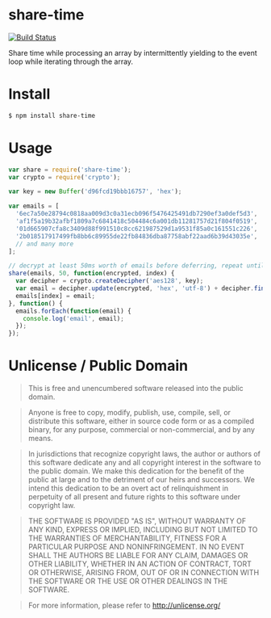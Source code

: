 share-time
==========

[![Build Status](https://travis-ci.org/skeggse/share-time.png)](https://travis-ci.org/skeggse/time-share)

Share time while processing an array by intermittently yielding to the event loop while iterating through the array.

Install
=======

```sh
$ npm install share-time
```

Usage
=====

```js
var share = require('share-time');
var crypto = require('crypto');

var key = new Buffer('d96fcd19bbb16757', 'hex');

var emails = [
  '6ec7a50e28794c0818aa009d3c0a31ecb096f5476425491db7290ef3a0def5d3',
  'af1f5a19b32afbf1809a7c6841418c504484c6a001db11281757d21f804f0519',
  '01d665907cfa8c3409d88f991510c8cc621987529d1a9531f85a0c161551c226',
  '2b018517917499fb8bb6c89955de22fb84836dba87758abf22aad6b39d43035e',
  // and many more
];

// decrypt at least 50ms worth of emails before deferring, repeat until complete
share(emails, 50, function(encrypted, index) {
  var decipher = crypto.createDecipher('aes128', key);
  var email = decipher.update(encrypted, 'hex', 'utf-8') + decipher.final('utf-8');
  emails[index] = email;
}, function() {
  emails.forEach(function(email) {
    console.log('email', email);
  });
});
```

Unlicense / Public Domain
=========================

> This is free and unencumbered software released into the public domain.

> Anyone is free to copy, modify, publish, use, compile, sell, or distribute this software, either in source code form or as a compiled binary, for any purpose, commercial or non-commercial, and by any means.

> In jurisdictions that recognize copyright laws, the author or authors of this software dedicate any and all copyright interest in the software to the public domain. We make this dedication for the benefit of the public at large and to the detriment of our heirs and successors. We intend this dedication to be an overt act of relinquishment in perpetuity of all present and future rights to this software under copyright law.

> THE SOFTWARE IS PROVIDED "AS IS", WITHOUT WARRANTY OF ANY KIND, EXPRESS OR IMPLIED, INCLUDING BUT NOT LIMITED TO THE WARRANTIES OF MERCHANTABILITY, FITNESS FOR A PARTICULAR PURPOSE AND NONINFRINGEMENT. IN NO EVENT SHALL THE AUTHORS BE LIABLE FOR ANY CLAIM, DAMAGES OR OTHER LIABILITY, WHETHER IN AN ACTION OF CONTRACT, TORT OR OTHERWISE, ARISING FROM, OUT OF OR IN CONNECTION WITH THE SOFTWARE OR THE USE OR OTHER DEALINGS IN THE SOFTWARE.

> For more information, please refer to <http://unlicense.org/>
